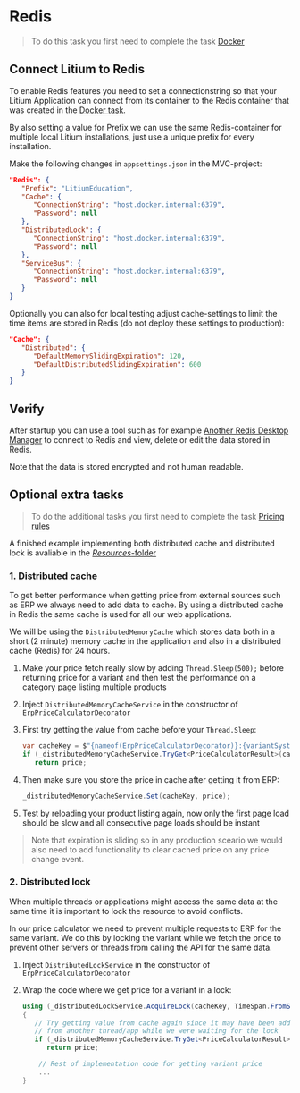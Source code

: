# Redis

> To do this task you first need to complete the task [Docker](../Docker)

## Connect Litium to Redis

To enable Redis features you need to set a connectionstring so that your Litium Application can connect from its container to the Redis container that was created in the [Docker task](../Docker).

By also setting a value for Prefix we can use the same Redis-container for multiple local Litium installations, just use a unique prefix for every installation.

Make the following changes in `appsettings.json` in the MVC-project:

   ```JSON
   "Redis": {
      "Prefix": "LitiumEducation",
      "Cache": {
         "ConnectionString": "host.docker.internal:6379",
         "Password": null
      },
      "DistributedLock": {
         "ConnectionString": "host.docker.internal:6379",
         "Password": null
      },
      "ServiceBus": {
         "ConnectionString": "host.docker.internal:6379",
         "Password": null
      }
   }
   ```

Optionally you can also for local testing adjust cache-settings to limit the time items are stored in Redis (do not deploy these settings to production):

```JSON
"Cache": {
   "Distributed": {
      "DefaultMemorySlidingExpiration": 120,
      "DefaultDistributedSlidingExpiration": 600
   }
}
```

## Verify

After startup you can use a tool such as for example [Another Redis Desktop Manager](https://github.com/qishibo/AnotherRedisDesktopManager) to connect to Redis and view, delete or edit the data stored in Redis.

Note that the data is stored encrypted and not human readable.

## Optional extra tasks

> To do the additional tasks you first need to complete the task [Pricing rules](../Pricing%20rules)

A finished example implementing both distributed cache and distributed lock is avaliable in the [_Resources_-folder](Resources/ErpPriceCalculatorDecorator.cs)

### 1. Distributed cache

To get better performance when getting price from external sources such as ERP we always need to add data to cache. By using a distributed cache in Redis the same cache is used for all our web applications.

We will be using the `DistributedMemoryCache` which stores data both in a short (2 minute) memory cache in the application and also in a distributed cache (Redis) for 24 hours.

1. Make your price fetch really slow by adding `Thread.Sleep(500);` before returning price for a variant and then test the performance on a category page listing multiple products
1. Inject `DistributedMemoryCacheService` in the constructor of `ErpPriceCalculatorDecorator`
1. First try getting the value from cache before your `Thread.Sleep`:

   ```C#
   var cacheKey = $"{nameof(ErpPriceCalculatorDecorator)}:{variantSystemId}";
   if (_distributedMemoryCacheService.TryGet<PriceCalculatorResult>(cacheKey, out var price))
      return price;
   ```

1. Then make sure you store the price in cache after getting it from ERP:

   ```C#
   _distributedMemoryCacheService.Set(cacheKey, price);
   ```

1. Test by reloading your product listing again, now only the first page load should be slow and all consecutive page loads should be instant

> Note that expiration is sliding so in any production sceario we would also need to add functionality to clear cached price on any price change event.

### 2. Distributed lock

When multiple threads or applications might access the same data at the same time it is important to lock the resource to avoid conflicts.

In our price calculator we need to prevent multiple requests to ERP for the same variant. We do this by locking the variant while we fetch the price to prevent other servers or threads from calling the API for the same data.

1. Inject `DistributedLockService` in the constructor of `ErpPriceCalculatorDecorator`
1. Wrap the code where we get price for a variant in a lock:

   ```C#
   using (_distributedLockService.AcquireLock(cacheKey, TimeSpan.FromSeconds(10)))
   {
      // Try getting value from cache again since it may have been added
      // from another thread/app while we were waiting for the lock
      if (_distributedMemoryCacheService.TryGet<PriceCalculatorResult>(cacheKey, out price))
         return price;

       // Rest of implementation code for getting variant price
       ...
   }
   ```
